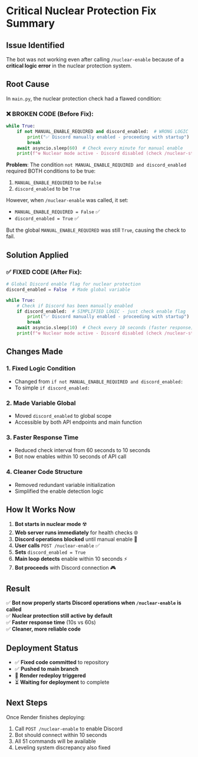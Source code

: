 # Critical Nuclear Protection Fix Summary

## Issue Identified
The bot was not working even after calling `/nuclear-enable` because of a **critical logic error** in the nuclear protection system.

## Root Cause
In `main.py`, the nuclear protection check had a flawed condition:

### ❌ **BROKEN CODE** (Before Fix):
```python
while True:
    if not MANUAL_ENABLE_REQUIRED and discord_enabled:  # WRONG LOGIC
        print("✅ Discord manually enabled - proceeding with startup")
        break
    await asyncio.sleep(60)  # Check every minute for manual enable
    print(f"☢️ Nuclear mode active - Discord disabled (check /nuclear-status)")
```

**Problem**: The condition `not MANUAL_ENABLE_REQUIRED and discord_enabled` required BOTH conditions to be true:
1. `MANUAL_ENABLE_REQUIRED` to be `False` 
2. `discord_enabled` to be `True`

However, when `/nuclear-enable` was called, it set:
- `MANUAL_ENABLE_REQUIRED = False` ✅
- `discord_enabled = True` ✅

But the global `MANUAL_ENABLE_REQUIRED` was still `True`, causing the check to fail.

## Solution Applied

### ✅ **FIXED CODE** (After Fix):
```python
# Global Discord enable flag for nuclear protection
discord_enabled = False  # Made global variable

while True:
    # Check if Discord has been manually enabled
    if discord_enabled:  # SIMPLIFIED LOGIC - just check enable flag
        print("✅ Discord manually enabled - proceeding with startup")
        break
    await asyncio.sleep(10)  # Check every 10 seconds (faster response)
    print(f"☢️ Nuclear mode active - Discord disabled (check /nuclear-status)")
```

## Changes Made

### 1. **Fixed Logic Condition**
- Changed from `if not MANUAL_ENABLE_REQUIRED and discord_enabled:` 
- To simple `if discord_enabled:`

### 2. **Made Variable Global**
- Moved `discord_enabled` to global scope
- Accessible by both API endpoints and main function

### 3. **Faster Response Time**
- Reduced check interval from 60 seconds to 10 seconds
- Bot now enables within 10 seconds of API call

### 4. **Cleaner Code Structure**
- Removed redundant variable initialization
- Simplified the enable detection logic

## How It Works Now

1. **Bot starts in nuclear mode** ☢️
2. **Web server runs immediately** for health checks 🌐
3. **Discord operations blocked** until manual enable 🚫
4. **User calls** `POST /nuclear-enable` ✅
5. **Sets** `discord_enabled = True` 
6. **Main loop detects** enable within 10 seconds ⚡
7. **Bot proceeds** with Discord connection 🎮

## Result
✅ **Bot now properly starts Discord operations when `/nuclear-enable` is called**  
✅ **Nuclear protection still active by default**  
✅ **Faster response time** (10s vs 60s)  
✅ **Cleaner, more reliable code**

## Deployment Status
- ✅ **Fixed code committed** to repository
- ✅ **Pushed to main branch** 
- 🔄 **Render redeploy triggered**
- ⏳ **Waiting for deployment** to complete

## Next Steps
Once Render finishes deploying:
1. Call `POST /nuclear-enable` to enable Discord
2. Bot should connect within 10 seconds
3. All 51 commands will be available
4. Leveling system discrepancy also fixed